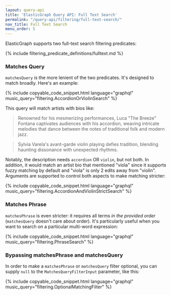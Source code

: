 ```yaml
---
layout: query-api
title: 'ElasticGraph Query API: Full Text Search'
permalink: "/query-api/filtering/full-text-search/"
nav_title: Full Text Search
menu_order: 5
---
```

ElasticGraph supports two full-text search filtering predicates:

{% include filtering_predicate_definitions/fulltext.md %}

### Matches Query

`matchesQuery` is the more lenient of the two predicates. It's designed to match broadly. Here's an example:

{% include copyable_code_snippet.html language="graphql" music_query="filtering.AccordionOrViolinSearch" %}

This query will match artists with bios like:

> Renowned for his mesmerizing performances, Luca "The Breeze" Fontana captivates audiences with his accordion,
> weaving intricate melodies that dance between the notes of traditional folk and modern jazz.

> Sylvia  Varela's avant-garde violin playing defies tradition, blending haunting dissonance with unexpected rhythms.

Notably, the description needs `accordion` OR `violin`, but not both. In addition, it would match an artist bio that
mentioned "viola" since it supports fuzzy matching by default and "viola" is only 2 edits away from "violin". Arguments
are supported to control both aspects to make matching stricter:

{% include copyable_code_snippet.html language="graphql" music_query="filtering.AccordionAndViolinStrictSearch" %}

### Matches Phrase

`matchesPhrase` is even stricter: it requires all terms _in the provided order_ (`matchesQuery` doesn't care about order). It's particularly useful when you want to search on a particular multi-word expression:

{% include copyable_code_snippet.html language="graphql" music_query="filtering.PhraseSearch" %}

### Bypassing matchesPhrase and matchesQuery

In order to make a `matchesPhrase` or `matchesQuery` filter optional, you can supply `null` to the `MatchesQueryFilterInput` parameter, like this:

{% include copyable_code_snippet.html language="graphql" music_query="filtering.OptionalMatchingFilter" %}
